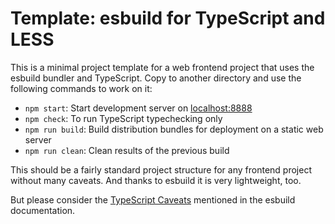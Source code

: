 Template: esbuild for TypeScript and LESS
=========================================

This is a minimal project template for a web frontend project that uses the
esbuild bundler and TypeScript. Copy to another directory and use the following
commands to work on it:

 * `npm start`: Start development server on [localhost:8888](http://localhost:8888)
 * `npm check`: To run TypeScript typechecking only
 * `npm run build`: Build distribution bundles for deployment on a static web server
 * `npm run clean`: Clean results of the previous build

This should be a fairly standard project structure for any frontend project
without many caveats. And thanks to esbuild it is very lightweight, too.

But please consider the [TypeScript Caveats](https://esbuild.github.io/content-types/#typescript)
mentioned in the esbuild documentation.